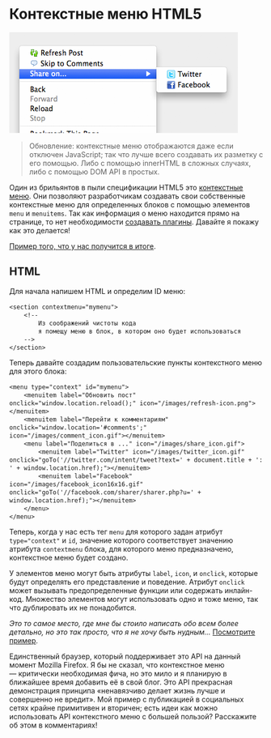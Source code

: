# Контекстные меню HTML5

![Firefox Context Menu][1]

> Обновление: контекстные меню отображаются даже если отключен JavaScript;
так что лучше всего создавать их разметку с его помощью. Либо с помощью innerHTML
в сложных случаях, либо с помощью DOM API в простых.

Один из брильянтов в пыли спецификации HTML5 это [контекстные меню][2]. 
Они позволяют разработчикам создавать свои собственные контекстные меню для 
определенных блоков с помощью элементов `menu` и `menuitems`. Так как 
информация о меню находится прямо на странице, то нет необходимости 
[создавать плагины][3]. Давайте я покажу как это делается!

[Пример того, что у нас получится в итоге][4].

## HTML

Для начала напишем HTML и определим ID меню:

    <section contextmenu="mymenu">
        <!--
            Из соображений чистоты кода 
            я помещу меню в блок, в котором оно будет использоваться
        -->
    </section>

Теперь давайте создадим пользовательские пункты контекстного меню для этого блока:

    <menu type="context" id="mymenu">
        <menuitem label="Обновить пост" onclick="window.location.reload();" icon="/images/refresh-icon.png"></menuitem>
        <menuitem label="Перейти к комментариям" onclick="window.location='#comments';" icon="/images/comment_icon.gif"></menuitem>
        <menu label="Поделиться в ..." icon="/images/share_icon.gif">
            <menuitem label="Twitter" icon="/images/twitter_icon.gif" onclick="goTo('//twitter.com/intent/tweet?text=' + document.title + ':  ' + window.location.href);"></menuitem>
            <menuitem label="Facebook" icon="/images/facebook_icon16x16.gif" onclick="goTo('//facebook.com/sharer/sharer.php?u=' + window.location.href);"></menuitem>
        </menu>
    </menu>
    

Теперь, когда у нас есть тег `menu` для которого задан атрибут `type="context"` 
и `id`, значение которого соответствует значению атрибута `contextmenu` блока, 
для которого меню предназначено, контекстное меню будет создано.

У элементов меню могут быть атрибуты `label`, `icon`, и `onclick`, которые 
будут определять его представление и поведение. Атрибут `onclick` может вызывать 
предопределенные функции или содержать инлайн-код. Множество элементов могут 
использовать одно и тоже меню, так что дублировать их не понадобится.

*Это то самое место, где мне бы стоило написать обо всем более детально, но 
это так просто, что я не хочу быть нудным…* [Посмотрите пример][4].

Единственный браузер, который поддерживает это API на данный момент Mozilla Firefox.
Я бы не сказал, что контекстное меню — критически необходимая фича, но это мило
и я планирую в ближайшее время добавить её в свой блог. Это API прекрасная 
демонстрация принципа «ненавязчиво делает жизнь лучше и совершенно не вредит». 
Мой пример с публикацией в социальных сетях крайне примитивен и вторичен; есть идеи как 
можно использовать API контекстного меню с большей пользой? Расскажите об этом
в комментариях!


[1]: img/firefox-contextmenu.png

[2]: http://www.whatwg.org/specs/web-apps/current-work/multipage/interactive-elements.html#context-menus
[3]: http://davidwalsh.name/firefox-toolbar
[4]: http://codepen.io/anon/pen/ofsri
